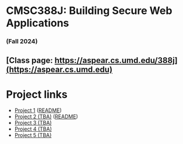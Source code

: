 # CMSC388J: Building Secure Web Applications
### (Fall 2024)

## [Class page: https://aspear.cs.umd.edu/388j](https://aspear.cs.umd.edu)

# Project links
 - [Project 1](https://classroom.github.com/a/7cRG4A__) ([README](fall2024/projects/project01.md))
 - [Project 2 (TBA)]() ([README](fall2024/projects/project02.md)) 
 - [Project 3 (TBA)]() 
 - [Project 4 (TBA)]() 
 - [Project 5 (TBA)]() 

